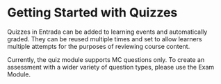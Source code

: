 # Getting Started with Quizzes
Quizzes in Entrada can be added to learning events and automatically graded.  They can be reused multiple times and set to allow learners multiple attempts for the purposes of reviewing course content.

Currently, the quiz module supports MC questions only.  To create an assessment with a wider variety of question types, please use the Exam Module.
